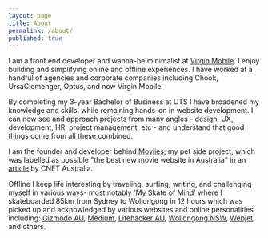 ```yaml
---
layout: page
title: About
permalink: /about/
published: true
---
```


I am a front end developer and wanna-be minimalist at <a href='//www.virginmobile.com.au'>Virgin Mobile</a>. I enjoy building and simplifying online and offline experiences. I have worked at a handful of agencies and corporate companies including Chook, UrsaClemenger, Optus, and now Virgin Mobile.

By completing my 3-year Bachelor of Business at UTS I have broadened my knowledge and skills, while remaining hands-on in website development. I can now see and approach projects from many angles - design, UX, development, HR, project management, etc - and understand that good things come from all these combined.

I am the founder and developer behind <a href='//www.moviies.com.au'>Moviies</a>, my pet side project, which was labelled as possible "the best new movie website in Australia" in an <a href='http://www.cnet.com/au/news/is-this-the-best-new-movie-website-in-australia/'>article</a> by CNET Australia.

Offline I keep life interesting by traveling, surfing, writing, and challenging myself in various ways- most notably '<a href='/blog/my-skate-of-mind'>My Skate of Mind</a>' where I skateboarded 85km from Sydney to Wollongong in 12 hours which was picked up and acknowledged by various websites and online personalities including: <a href='//www.gizmodo.com.au/2013/02/this-guy-probably-had-a-crazier-weekend-than-you-did/'>Gizmodo AU</a>, <a href='//medium.com/this-happened-to-me/my-skate-of-mind-6970a7b48906'>Medium</a>, <a href='//www.lifehacker.com.au/2013/05/briefly-victoria-cracks-down-on-clueless-taxis-free-ebooks-can-xbox-one-secretly-spy-on-you/'>Lifehacker AU</a>, <a href='//twitter.com/wollongong_nsw/status/339520163462406147'>Wollongong NSW</a>, <a href='//twitter.com/Webjet_US/status/323828285589045248'>Webjet</a>, and others.
